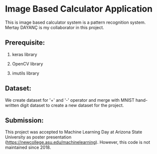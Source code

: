 # Image Based Calculator Application 

This is image based calculator system is a pattern recognition system. Mertay DAYANÇ is my collaborator in this project. 

## Prerequisite:

1. keras library

2. OpenCV library

3. imutils library

## Dataset:

We create dataset for '+' and '-' operator and merge with MNIST hand-written digit dataset to create a new dataset for the project.

## Submission:


This project was accepted to Machine Learning Day at Arizona State University as poster presentation (https://newcollege.asu.edu/machinelearning). 
However, this code is not maintained since 2018.
